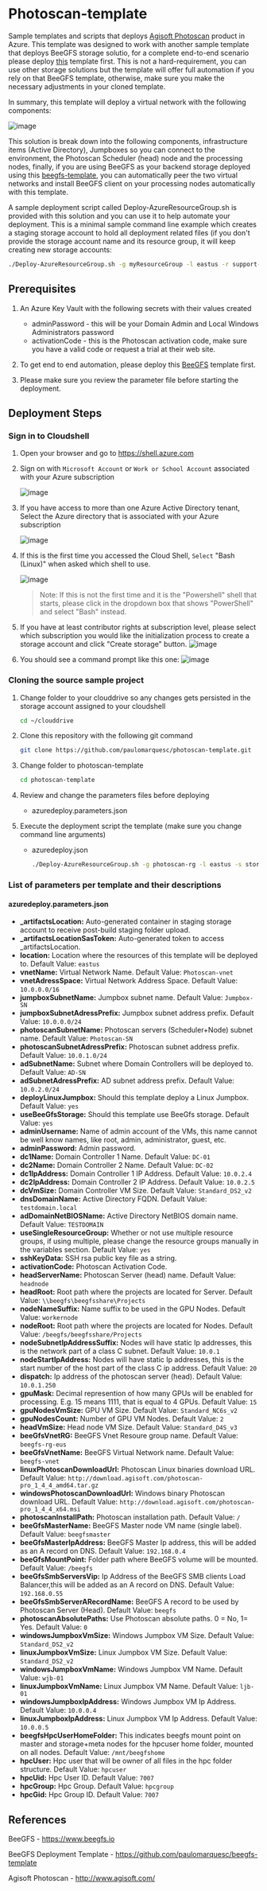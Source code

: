 # Photoscan-template
Sample templates and scripts that deploys [Agisoft Photoscan](http://www.agisoft.com) product in Azure. This template was designed to work with another sample template that deploys BeeGFS storage solutio, for a complete end-to-end scenario please deploy [this](https://github.com/paulomarquesc/beegfs-template) template first. This is not a hard-requirement, you can use other storage solutions but the template will offer full automation if you rely on that BeeGFS template, otherwise, make sure you make the necessary adjustments in your cloned template.

In summary, this template will deploy a virtual network with the following components:

![image](./media/photoscan.png)

This solution is break down into the following components, infrastructure items (Active Directory), Jumpboxes so you can connect to the environment, the Photoscan Scheduler (head) node and the processing nodes, finally, if you are using BeeGFS as your backend storage deployed using this [beegfs-template](https://github.com/paulomarquesc/beegfs-template), you can automatically peer the two virtual networks and install BeeGFS client on your processing nodes automatically with this template.

A sample deployment script called Deploy-AzureResourceGroup.sh is provided with this solution and you can use it to help automate your deployment. This is a minimal sample command line example which creates a staging storage account to hold all deployment related files (if you don't provide the storage account name and its resource group, it will keep creating new storage accounts:

```bash
./Deploy-AzureResourceGroup.sh -g myResourceGroup -l eastus -r support-rg -v keyvaultname
```

## Prerequisites
1. An Azure Key Vault with the following secrets with their values created
    *  adminPassword - this will be your Domain Admin and Local Windows Administrators password
    *  activationCode - this is the Photoscan activation code, make sure you have a valid code or request a trial at their web site.
    
2. To get end to end automation, please deploy this [BeeGFS](https://github.com/paulomarquesc/beegfs-template) template first.
   
3. Please make sure you review the parameter file before starting the deployment.

## Deployment Steps

### Sign in to Cloudshell
1. Open your browser and go to <a href="https://shell.azure.com" target="_new">https://shell.azure.com</a>

1. Sign on with `Microsoft Account` or `Work or School Account` associated with your Azure subscription

    ![image](./media/image1.png)


1. If you have access to more than one Azure Active Directory tenant, Select the Azure directory that is associated with your Azure subscription
    
    ![image](./media/image2.png)

1. If this is the first time you accessed the Cloud Shell, `Select` "Bash (Linux)" when asked which shell to use.

    ![image](./media/image3.png)

    > Note: If this is not the first time and it is the "Powershell" shell that starts, please click in the dropdown box that shows "PowerShell" and select "Bash" instead.

1. If you have at least contributor rights at subscription level, please select which subscription you would like the initialization process to create a storage account and click "Create storage" button.
    ![image](./media/image4.png)

1. You should see a command prompt like this one:
    ![image](./media/image5.png)


### Cloning the source sample project
1. Change folder to your clouddrive so any changes gets persisted in the storage account assigned to your cloudshell
   ```bash
   cd ~/clouddrive
   ```
1. Clone this repository with the following git command
   ```bash
   git clone https://github.com/paulomarquesc/photoscan-template.git
   ```
1. Change folder to photoscan-template
   ```bash
   cd photoscan-template
   ```
1. Review and change the parameters files before deploying
   *  azuredeploy.parameters.json

1. Execute the deployment script the template (make sure you change command line arguments)
    * azuredeploy.json
        ```bash
        ./Deploy-AzureResourceGroup.sh -g photoscan-rg -l eastus -s storageaccountname -r storage-account-rg -v mykeyvault
        ```
    
### List of parameters per template and their descriptions
#### azuredeploy.parameters.json
* **_artifactsLocation:** Auto-generated container in staging storage account to receive post-build staging folder upload.
* **_artifactsLocationSasToken:** Auto-generated token to access _artifactsLocation.
* **location:** Location where the resources of this template will be deployed to. Default Value: `eastus`
* **vnetName:** Virtual Network Name. Default Value: `Photoscan-vnet`
* **vnetAdressSpace:** Virtual Network Address Space. Default Value: `10.0.0.0/16`
* **jumpboxSubnetName:** Jumpbox subnet name. Default Value: `Jumpbox-SN`
* **jumpboxSubnetAdressPrefix:** Jumpbox subnet address prefix. Default Value: `10.0.0.0/24`
* **photoscanSubnetName:** Photoscan servers (Scheduler+Node) subnet name. Default Value: `Photoscan-SN`
* **photoscanSubnetAdressPrefix:** Photoscan subnet address prefix. Default Value: `10.0.1.0/24`
* **adSubnetName:** Subnet where Domain Controllers will be deployed to. Default Value: `AD-SN`
* **adSubnetAdressPrefix:** AD subnet address prefix. Default Value: `10.0.2.0/24`
* **deployLinuxJumpbox:** Should this template deploy a Linux Jumpbox. Default Value: `yes`
* **useBeeGfsStorage:** Should this template use BeeGfs storage. Default Value: `yes`
* **adminUsername:** Name of admin account of the VMs, this name cannot be well know names, like root, admin, administrator, guest, etc.
* **adminPassword:** Admin password.
* **dc1Name:** Domain Controller 1 Name. Default Value: `DC-01`
* **dc2Name:** Domain Controller 2 Name. Default Value: `DC-02`
* **dc1IpAddress:** Domain Controller 1 IP Address. Default Value: `10.0.2.4`
* **dc2IpAddress:** Domain Controller 2 IP Address. Default Value: `10.0.2.5`
* **dcVmSize:** Domain Controller VM Size. Default Value: `Standard_DS2_v2`
* **dnsDomainName:** Active Directory FQDN. Default Value: `testdomain.local`
* **adDomainNetBIOSName:** Active Directory NetBIOS domain name. Default Value: `TESTDOMAIN`
* **useSingleResourceGroup:** Whether or not use multiple resource groups, if using multiple, please change the resource groups manually in the variables section. Default Value: `yes`
* **sshKeyData:** SSH rsa public key file as a string.
* **activationCode:** Photoscan Activation Code.
* **headServerName:** Photoscan Server (head) name. Default Value: `headnode`
* **headRoot:** Root path where the projects are located for Server. Default Value: `\\beegfs\beegfsshare\Projects`
* **nodeNameSuffix:** Name suffix to be used in the GPU Nodes. Default Value: `workernode`
* **nodeRoot:** Root path where the projects are located for Nodes. Default Value: `/beegfs/beegfsshare/Projects`
* **nodeSubnetIpAddressSuffix:** Nodes will have static Ip addresses, this is the network part of a class C subnet. Default Value: `10.0.1`
* **nodeStartIpAddress:** Nodes will have static Ip addresses, this is the start number of the host part of the class C ip address. Default Value: `20`
* **dispatch:** Ip address of the photoscan server (head). Default Value: `10.0.1.250`
* **gpuMask:** Decimal represention of how many GPUs will be enabled for processing. E.g. 15 means 1111, that is equal to 4 GPUs. Default Value: `15`
* **gpuNodesVmSize:** GPU VM Size. Default Value: `Standard_NC6s_v2`
* **gpuNodesCount:** Number of GPU VM Nodes. Default Value: `2`
* **headVmSize:** Head node VM Size. Default Value: `Standard_D4S_v3`
* **beeGfsVnetRG:** BeeGFS Vnet Resoure group name. Default Value: `beegfs-rg-eus`
* **beeGfsVnetName:** BeeGFS Virtual Network name. Default Value: `beegfs-vnet`
* **linuxPhotoscanDownloadUrl:** Photoscan Linux binaries download URL. Default Value: `http://download.agisoft.com/photoscan-pro_1_4_4_amd64.tar.gz`
* **windowsPhotoscanDownloadUrl:** Windows binary Photoscan download URL. Default Value: `http://download.agisoft.com/photoscan-pro_1_4_4_x64.msi`
* **photoscanInstallPath:** Photoscan installation path. Default Value: `/`
* **beeGfsMasterName:** BeeGFS Master node VM name (single label). Default Value: `beegfsmaster`
* **beeGfsMasterIpAddress:** BeeGFS Master Ip address, this will be added as an A record on DNS. Default Value: `192.168.0.4`
* **beeGfsMountPoint:** Folder path where BeeGFS volume will be mounted. Default Value: `/beegfs`
* **beeGfsSmbServersVip:** Ip Address of the BeeGFS SMB clients Load Balancer,this will be added as an A record on DNS. Default Value: `192.168.0.55`
* **beeGfsSmbServerARecordName:** BeeGFS A record to be used by Photoscan Server (Head). Default Value: `beegfs`
* **photoscanAbsolutePaths:** Use Photoscan absolute paths. 0 = No, 1= Yes. Default Value: `0`
* **windowsJumpboxVmSize:** Windows Jumpbox VM Size. Default Value: `Standard_DS2_v2`
* **linuxJumpboxVmSize:** Linux Jumpbox VM Size. Default Value: `Standard_DS2_v2`
* **windowsJumpboxVmName:** Windows Jumpbox VM Name. Default Value: `wjb-01`
* **linuxJumpboxVmName:** Linux Jumpbox VM Name. Default Value: `ljb-01`
* **windowsJumpboxIpAddress:** Windows Jumpbox VM Ip Address. Default Value: `10.0.0.4`
* **linuxJumpboxIpAddress:** Linux Jumpbox VM Ip Address. Default Value: `10.0.0.5`
* **beegfsHpcUserHomeFolder:** This indicates beegfs mount point on master and storage+meta nodes for the hpcuser home folder, mounted on all nodes. Default Value: `/mnt/beegfshome`
* **hpcUser:** Hpc user that will be owner of all files in the hpc folder structure. Default Value: `hpcuser`
* **hpcUid:** Hpc User ID. Default Value: `7007`
* **hpcGroup:** Hpc Group. Default Value: `hpcgroup`
* **hpcGid:** Hpc Group ID. Default Value: `7007`

## References
BeeGFS - https://www.beegfs.io

BeeGFS Deployment Template - https://github.com/paulomarquesc/beegfs-template

Agisoft Photoscan - http://www.agisoft.com/